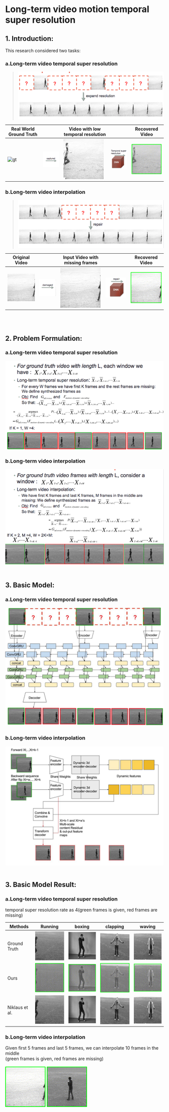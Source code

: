 # Long-term video motion temporal super resolution
## 1. Introduction:
This research considered two tasks:  
### a.Long-term video temporal super resolution</br>
>![Image of TSR](https://github.com/Xharlie/Project-site-Long-term-video-temporal-super-resolution/blob/master/site-content/Introduction/Temporal_super_resolution.png)</br>

| Real World Ground Truth |  | Video with low temporal resolution |  | Recovered Video |
| --------------------- | --------------------- | --------------------- | --------------------- | --------------------- |
| ![gt](https://github.com/Xharlie/Project-site-motion_temporal_super_resolution/blob/master/site-content/Introduction/super_resolution_gt.gif) | ![captured](https://github.com/Xharlie/Project-site-Long-term-video-temporal-super-resolution/blob/master/site-content/Introduction/tsr_capture.png) | ![blk_gt](https://github.com/Xharlie/Project-site-Long-term-video-temporal-super-resolution/blob/master/site-content/Introduction/super_resolution_blk_gt.gif) | ![tsr_dnn](https://github.com/Xharlie/Project-site-Long-term-video-temporal-super-resolution/blob/master/site-content/Introduction/tsr_dnn.png) | ![pred](https://github.com/Xharlie/Project-site-Long-term-video-temporal-super-resolution/blob/master/site-content/Introduction/super_resolution_pred.gif) |

### b.Long-term video interpolation</br>
>![Image of VI](https://github.com/Xharlie/Project-site-Long-term-video-temporal-super-resolution/blob/master/site-content/Introduction/Video_interpolation.png) </br>

| Original Video |  | Input Video with missing frames |  | Recovered Video |
| --------------------- | --------------------- | --------------------- | --------------------- | --------------------- |
| ![gt](https://github.com/Xharlie/Project-site-Long-term-video-temporal-super-resolution/blob/master/site-content/Introduction/video_interpolation_gt.gif) | ![captured](https://github.com/Xharlie/Project-site-Long-term-video-temporal-super-resolution/blob/master/site-content/Introduction/vi_damaged.png) | ![blk_gt](https://github.com/Xharlie/Project-site-Long-term-video-temporal-super-resolution/blob/master/site-content/Introduction/video_interpolation_blk_gt.gif) | ![tsr_dnn](https://github.com/Xharlie/Project-site-Long-term-video-temporal-super-resolution/blob/master/site-content/Introduction/vi_dnn.png) | ![pred](https://github.com/Xharlie/Project-site-Long-term-video-temporal-super-resolution/blob/master/site-content/Introduction/video_interpolation_pred.gif) |
</br>
</br>

## 2. Problem Formulation:
### a.Long-term video temporal super resolution</br>
![gt](https://github.com/Xharlie/Project-site-Long-term-video-temporal-super-resolution/blob/master/site-content/Formulation/Temporal_super_resolution_formulation.png)
### b.Long-term video interpolation</br>
![gt](https://github.com/Xharlie/Project-site-Long-term-video-temporal-super-resolution/blob/master/site-content/Formulation/Video_interpolation_formulation.png)
</br>
</br>
## 3. Basic Model:
### a.Long-term video temporal super resolution</br>
![gt](https://github.com/Xharlie/Project-site-Long-term-video-temporal-super-resolution/blob/master/site-content/model/temporal_super_resolution_model.png)
### b.Long-term video interpolation</br>
![gt](https://github.com/Xharlie/Project-site-Long-term-video-temporal-super-resolution/blob/master/site-content/model/video_interpolation.png)
</br>
</br>
## 3. Basic Model Result:
### a.Long-term video temporal super resolution</br>
temporal super resolution rate as 4(green frames is given, red frames are missing)</br>

| Methods | Running | boxing | clapping | waving |
| --------------------- | --------------------- | --------------------- | --------------------- | --------------------- |
| Ground Truth | ![captured](https://github.com/Xharlie/Project-site-Long-term-video-temporal-super-resolution/blob/master/site-content/super_resolution_result/person21_running_d2_118_gt.gif) | ![captured](https://github.com/Xharlie/Project-site-Long-term-video-temporal-super-resolution/blob/master/site-content/super_resolution_result/person22_boxing_d4_104_gt.gif) | ![captured](https://github.com/Xharlie/Project-site-Long-term-video-temporal-super-resolution/blob/master/site-content/super_resolution_result/person22_handclapping_d2_116_gt.gif) | ![captured](https://github.com/Xharlie/Project-site-Long-term-video-temporal-super-resolution/blob/master/site-content/super_resolution_result/person22_handwaving_d3_224_gt.gif) |
| Ours | ![captured](https://github.com/Xharlie/Project-site-Long-term-video-temporal-super-resolution/blob/master/site-content/super_resolution_result/person21_running_d2_118_pred.gif) | ![captured](https://github.com/Xharlie/Project-site-Long-term-video-temporal-super-resolution/blob/master/site-content/super_resolution_result/person22_boxing_d4_104_pred.gif) | ![captured](https://github.com/Xharlie/Project-site-Long-term-video-temporal-super-resolution/blob/master/site-content/super_resolution_result/person22_handclapping_d2_116_pred.gif) | ![captured](https://github.com/Xharlie/Project-site-Long-term-video-temporal-super-resolution/blob/master/site-content/super_resolution_result/person22_handwaving_d3_224_pred.gif) |
| Niklaus et al. | ![captured](https://github.com/Xharlie/Project-site-Long-term-video-temporal-super-resolution/blob/master/site-content/super_resolution_result/person21_running_d2_118_soa.gif) | ![captured](https://github.com/Xharlie/Project-site-Long-term-video-temporal-super-resolution/blob/master/site-content/super_resolution_result/person22_boxing_d4_104_soa.gif) | ![captured](https://github.com/Xharlie/Project-site-Long-term-video-temporal-super-resolution/blob/master/site-content/super_resolution_result/person22_handclapping_d2_116_soa.gif) | ![captured](https://github.com/Xharlie/Project-site-Long-term-video-temporal-super-resolution/blob/master/site-content/super_resolution_result/person22_handwaving_d3_224_soa.gif) |

### b.Long-term video interpolation</br>
Given first 5 frames and last 5 frames, we can interpolate 10 frames in the middle</br>
(green frames is given, red frames are missing)</br></br>
![gt](https://github.com/Xharlie/Project-site-Long-term-video-temporal-super-resolution/blob/master/site-content/video_interpolation/person17_walking_d1_uncomp.365-375_pred.gif)
![gt](https://github.com/Xharlie/Project-site-Long-term-video-temporal-super-resolution/blob/master/site-content/video_interpolation/person19_boxing_d2_uncomp.1-11_pred.gif)
